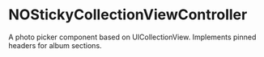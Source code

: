# NOStickyCollectionViewController

A photo picker component based on UICollectionView. Implements pinned headers for album sections.
